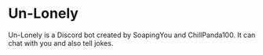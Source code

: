 # Un-Lonely

Un-Lonely is a Discord bot created by SoapingYou and ChillPanda100. It can chat with you and also tell jokes.
